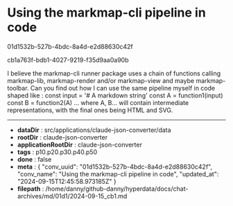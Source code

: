 # Using the markmap-cli pipeline in code

01d1532b-527b-4bdc-8a4d-e2d88630c42f

cb1a763f-bdb1-4027-9219-f35d9aa0a90b

I believe the markmap-cli runner package uses a chain of functions calling markmap-lib, markmap-render and/or markmap-view and maybe markmap-toolbar. Can you find out how I can use the same pipeline myself in code shaped like :
const input = '# A markdown string'
const A = function1(input)
const B = function2(A)
...
where A, B... will contain intermediate representations, with the final ones being HTML and SVG.

---

* **dataDir** : src/applications/claude-json-converter/data
* **rootDir** : claude-json-converter
* **applicationRootDir** : claude-json-converter
* **tags** : p10.p20.p30.p40.p50
* **done** : false
* **meta** : {
  "conv_uuid": "01d1532b-527b-4bdc-8a4d-e2d88630c42f",
  "conv_name": "Using the markmap-cli pipeline in code",
  "updated_at": "2024-09-15T12:45:58.973185Z"
}
* **filepath** : /home/danny/github-danny/hyperdata/docs/chat-archives/md/01d1/2024-09-15_cb1.md